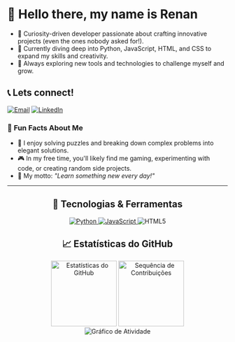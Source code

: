 # 👋 Hello there, my name is Renan
- 👀 Curiosity-driven developer passionate about crafting innovative projects (even the ones nobody asked for!).
- 🌱 Currently diving deep into Python, JavaScript, HTML, and CSS to expand my skills and creativity.
- 🎯 Always exploring new tools and technologies to challenge myself and grow.

## 📞 Lets connect!
[![Email](https://img.shields.io/badge/Email-D14836?style=for-the-badge&logo=gmail&logoColor=white)](mailto:renanbcunha2002@gmail.com)
[![LinkedIn](https://img.shields.io/badge/LinkedIn-0077B5?style=for-the-badge&logo=linkedin&logoColor=white)](https://www.linkedin.com/in/renan-cunha-)

### 🌟 **Fun Facts About Me**
- 🧩 I enjoy solving puzzles and breaking down complex problems into elegant solutions.  
- 🎮 In my free time, you'll likely find me gaming, experimenting with code, or creating random side projects.  
- 🧠 My motto: *"Learn something new every day!"*
---

<h2 align="center">🚀 Tecnologias & Ferramentas</h2>

<p align="center">
  <a href="https://github.com/Renanzineo69/Catarina">
    <img src="https://img.shields.io/badge/Python-3776AB?style=for-the-badge&logo=python&logoColor=white" alt="Python">
  </a>

  <a href="https://github.com/Renanzineo69/SpotifyWebApp">
  <img src="https://img.shields.io/badge/JavaScript-F7DF1E?style=for-the-badge&logo=javascript&logoColor=black" alt="JavaScript">
  </a>
  
  <img src="https://img.shields.io/badge/HTML5-E34F26?style=for-the-badge&logo=html5&logoColor=white" alt="HTML5">
</p>


<h2 align="center">📈 Estatísticas do GitHub</h2>
<div align="center">
<img src="https://github-readme-stats.vercel.app/api?username=Renanzineo69&show_icons=true&theme=radical" alt="Estatísticas do GitHub" height="150">
<img src="https://github-readme-streak-stats.herokuapp.com/?user=Renanzineo69&theme=radical" alt="Sequência de Contribuições" height="150">
</div>
 
<div align="center">
<img src="https://github-readme-activity-graph.vercel.app/graph?username=Renanzineo69&theme=github" alt="Gráfico de Atividade">
</div>

